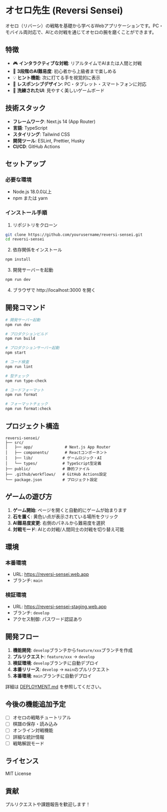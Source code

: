# オセロ先生 (Reversi Sensei)

オセロ（リバーシ）の戦略を基礎から学べるWebアプリケーションです。PC・モバイル両対応で、AIとの対戦を通じてオセロの腕を磨くことができます。

## 特徴

- 🎮 **インタラクティブな対戦**: リアルタイムでAIまたは人間と対戦
- 🤖 **3段階のAI難易度**: 初心者から上級者まで楽しめる
- 💡 **ヒント機能**: 次に打てる手を視覚的に表示
- 📱 **レスポンシブデザイン**: PC・タブレット・スマートフォンに対応
- 🎨 **洗練されたUI**: 見やすく美しいゲームボード

## 技術スタック

- **フレームワーク**: Next.js 14 (App Router)
- **言語**: TypeScript
- **スタイリング**: Tailwind CSS
- **開発ツール**: ESLint, Prettier, Husky
- **CI/CD**: GitHub Actions

## セットアップ

### 必要な環境

- Node.js 18.0.0以上
- npm または yarn

### インストール手順

1. リポジトリをクローン

```bash
git clone https://github.com/yourusername/reversi-sensei.git
cd reversi-sensei
```

2. 依存関係をインストール

```bash
npm install
```

3. 開発サーバーを起動

```bash
npm run dev
```

4. ブラウザで http://localhost:3000 を開く

## 開発コマンド

```bash
# 開発サーバー起動
npm run dev

# プロダクションビルド
npm run build

# プロダクションサーバー起動
npm start

# コード検査
npm run lint

# 型チェック
npm run type-check

# コードフォーマット
npm run format

# フォーマットチェック
npm run format:check
```

## プロジェクト構造

```
reversi-sensei/
├── src/
│   ├── app/              # Next.js App Router
│   ├── components/       # Reactコンポーネント
│   ├── lib/             # ゲームロジック・AI
│   └── types/           # TypeScript型定義
├── public/              # 静的ファイル
├── .github/workflows/   # GitHub Actions設定
└── package.json         # プロジェクト設定
```

## ゲームの遊び方

1. **ゲーム開始**: ページを開くと自動的にゲームが始まります
2. **石を置く**: 黄色い点が表示されている場所をクリック
3. **AI難易度変更**: 右側のパネルから難易度を選択
4. **対戦モード**: AIとの対戦/人間同士の対戦を切り替え可能

## 環境

### 本番環境

- URL: https://reversi-sensei.web.app
- ブランチ: `main`

### 検証環境

- URL: https://reversi-sensei-staging.web.app
- ブランチ: `develop`
- アクセス制御: パスワード認証あり

## 開発フロー

1. **機能開発**: `develop`ブランチから`feature/xxx`ブランチを作成
2. **プルリクエスト**: `feature/xxx` → `develop`
3. **検証環境**: `develop`ブランチに自動デプロイ
4. **本番リリース**: `develop` → `main`のプルリクエスト
5. **本番環境**: `main`ブランチに自動デプロイ

詳細は [DEPLOYMENT.md](./DEPLOYMENT.md) を参照してください。

## 今後の機能追加予定

- [ ] オセロの戦略チュートリアル
- [ ] 棋譜の保存・読み込み
- [ ] オンライン対戦機能
- [ ] 詳細な統計情報
- [ ] 戦略解説モード

## ライセンス

MIT License

## 貢献

プルリクエストや課題報告を歓迎します！
